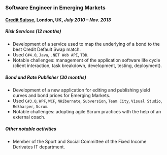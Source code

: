 ### Software Engineer in Emerging Markets
#### [Credit Suisse](https://www.credit-suisse.com/uk/en.html), London, UK, *July 2010 – Nov. 2013*


##### Risk Services (12 months)
* Development of a service used to map the underlying of a bond to the best Credit Default Swap match.
* Used `C#4.0`, `Java`, `.NET Web API`, `TDD`.
* Notable challenges: management of the application software life cycle (client interaction, task breakdown, development, testing, deployment).


##### Bond and Rate Publisher (30 months)
* Development of a new application for editing and publishing yield curves and bond prices for Emerging Markets.
* Used `C#3.0`, `WPF`, `WCF`, `NHibernate`, `Subversion`, `Team City`, `Visual Studio`, `ReSharper`, `Scrum`.
* Notable challenges: adopting agile Scrum practices with the help of an external coach.


##### Other notable activities
* Member of the Sport and Social Committee of the Fixed Income Derivates IT department.